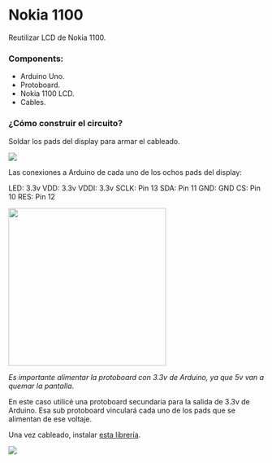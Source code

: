 # Nokia 1100

Reutilizar LCD de Nokia 1100.

### Components:
* Arduino Uno.
* Protoboard.
* Nokia 1100 LCD.
* Cables.

### ¿Cómo construir el circuito?

Soldar los pads del display para armar el cableado.

<p align=“center”>
  <img width=“310” height=“310” src=“https://github.com/catorceveces/nokia1100/blob/main/pics/pads.jpeg”>
</p>

Las conexiones a Arduino de cada uno de los ochos pads del display:

LED: 3.3v
VDD: 3.3v
VDDI: 3.3v
SCLK: Pin 13
SDA: Pin 11
GND: GND
CS: Pin 10
RES: Pin 12

<p align=“center”>
  <img width=310 height=“310” src=“https://github.com/catorceveces/nokia1100/blob/main/pics/image.jpg”>
</p>

*Es importante alimentar la protoboard con 3.3v de Arduino, ya que 5v van a quemar la pantalla*.

En este caso utilicé una protoboard secundaria para la salida de 3.3v de Arduino. Esa sub protoboard vinculará cada uno de los pads que se alimentan de ese voltaje.

Una vez cableado, instalar [esta librería](https://github.com/vasiliucatalinmihai/Arduino-library-nokia-1100-lcd--PCF8814).

<p align=“center”>
  <img width=“620” height=“310” src="https://github.com/catorceveces/nokia1100/blob/main/pics/final.jpeg">
</p>
